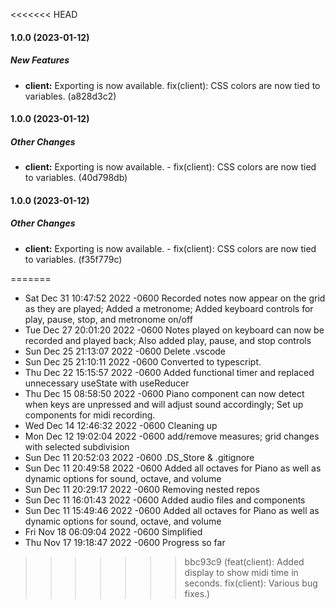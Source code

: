 <<<<<<< HEAD
#### 1.0.0 (2023-01-12)

##### New Features

* **client:**  Exporting is now available. fix(client): CSS colors are now tied to variables. (a828d3c2)

#### 1.0.0 (2023-01-12)

##### Other Changes

* **client:**  Exporting is now available. - fix(client): CSS colors are now tied to variables. (40d798db)

#### 1.0.0 (2023-01-12)

##### Other Changes

* **client:**  Exporting is now available. - fix(client): CSS colors are now tied to variables. (f35f779c)

=======
- Sat Dec 31 10:47:52 2022 -0600 Recorded notes now appear on the grid as they are played; Added a metronome; Added keyboard controls for play, pause, stop, and metronome on/off
- Tue Dec 27 20:01:20 2022 -0600 Notes played on keyboard can now be recorded and played back; Also added play, pause, and stop controls
- Sun Dec 25 21:13:07 2022 -0600 Delete .vscode
- Sun Dec 25 21:10:11 2022 -0600 Converted to typescript.
- Thu Dec 22 15:15:57 2022 -0600 Added functional timer and replaced unnecessary useState with useReducer
- Thu Dec 15 08:58:50 2022 -0600 Piano component can now detect when keys are unpressed and will adjust sound accordingly; Set up components for midi recording.
- Wed Dec 14 12:46:32 2022 -0600 Cleaning up
- Mon Dec 12 19:02:04 2022 -0600 add/remove measures; grid changes with selected subdivision
- Sun Dec 11 20:52:03 2022 -0600 .DS_Store & .gitignore
- Sun Dec 11 20:49:58 2022 -0600 Added all octaves for Piano as well as dynamic options for sound, octave, and volume
- Sun Dec 11 20:29:17 2022 -0600 Removing nested repos
- Sun Dec 11 16:01:43 2022 -0600 Added audio files and components
- Sun Dec 11 15:49:46 2022 -0600 Added all octaves for Piano as well as dynamic options for sound, octave, and volume
- Fri Nov 18 06:09:04 2022 -0600 Simplified
- Thu Nov 17 19:18:47 2022 -0600 Progress so far
>>>>>>> bbc93c9 (feat(client): Added display to show midi time in seconds. fix(client): Various bug fixes.)
